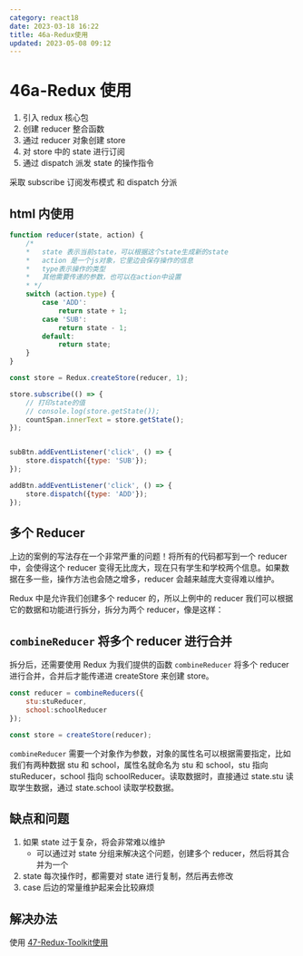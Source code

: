 ```yaml
---
category: react18
date: 2023-03-18 16:22
title: 46a-Redux使用
updated: 2023-05-08 09:12
---
```


# 46a-Redux 使用

1.  引入 redux 核心包
2.  创建 reducer 整合函数
3.  通过 reducer 对象创建 store
4.  对 store 中的 state 进行订阅
5.  通过 dispatch 派发 state 的操作指令

采取 subscribe 订阅发布模式 和 dispatch 分派

## html 内使用

```jsx
function reducer(state, action) {
    /*
    *   state 表示当前state，可以根据这个state生成新的state
    *   action 是一个js对象，它里边会保存操作的信息
    *   type表示操作的类型
    *   其他需要传递的参数，也可以在action中设置
    * */
    switch (action.type) {
        case 'ADD':
            return state + 1;
        case 'SUB':
            return state - 1;
        default:
            return state;
    }
}

const store = Redux.createStore(reducer, 1);

store.subscribe(() => {
    // 打印state的值
    // console.log(store.getState());
    countSpan.innerText = store.getState();
});


subBtn.addEventListener('click', () => {
    store.dispatch({type: 'SUB'});
});

addBtn.addEventListener('click', () => {
    store.dispatch({type: 'ADD'});
});
```

## 多个 Reducer

上边的案例的写法存在一个非常严重的问题！将所有的代码都写到一个 reducer 中，会使得这个 reducer 变得无比庞大，现在只有学生和学校两个信息。如果数据在多一些，操作方法也会随之增多，reducer 会越来越庞大变得难以维护。

Redux 中是允许我们创建多个 reducer 的，所以上例中的 reducer 我们可以根据它的数据和功能进行拆分，拆分为两个 reducer，像是这样：

## `combineReducer` 将多个 reducer 进行合并

拆分后，还需要使用 Redux 为我们提供的函数 `combineReducer` 将多个 reducer 进行合并，合并后才能传递进 createStore 来创建 store。

```js
const reducer = combineReducers({
    stu:stuReducer,
    school:schoolReducer
});

const store = createStore(reducer);
```

`combineReducer` 需要一个对象作为参数，对象的属性名可以根据需要指定，比如我们有两种数据 stu 和 school，属性名就命名为 stu 和 school，stu 指向 stuReducer，school 指向 schoolReducer。读取数据时，直接通过 state.stu 读取学生数据，通过 state.school 读取学校数据。

## 缺点和问题

1. 如果 state 过于复杂，将会非常难以维护
   - 可以通过对 state 分组来解决这个问题，创建多个 reducer，然后将其合并为一个
2. state 每次操作时，都需要对 state 进行复制，然后再去修改
3. case 后边的常量维护起来会比较麻烦

## 解决办法

使用 [47-Redux-Toolkit使用](47-Redux-Toolkit使用.md)
